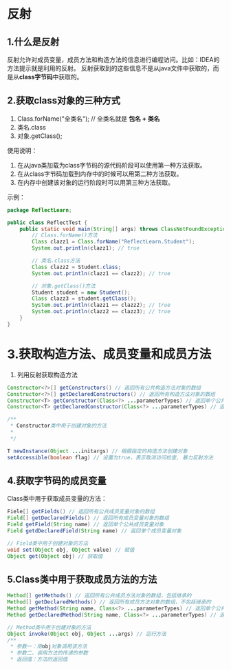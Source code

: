 # 反射

## 1.什么是反射

反射允许对成员变量，成员方法和构造方法的信息进行编程访问。比如：IDEA的方法提示就是利用的反射。
反射获取到的这些信息不是从java文件中获取的，而是从**class字节码**中获取的。

## 2.获取class对象的三种方式

1. Class.forName("全类名"); // 全类名就是 **包名 + 类名**
2. 类名.class
3. 对象.getClass();

使用说明：
1. 在从java类加载为class字节码的源代码阶段可以使用第一种方法获取。
2. 在从class字节码加载到内存中的时候可以用第二种方法获取。
3. 在内存中创建该对象的运行阶段时可以用第三种方法获取。

示例：
``` java
package ReflectLearn;

public class ReflectTest {
    public static void main(String[] args) throws ClassNotFoundException {
        // Class.forName()方法
        Class clazz1 = Class.forName("ReflectLearn.Student");
        System.out.println(clazz1); // true

        // 类名.class方法
        Class clazz2 = Student.class;
        System.out.println(clazz1 == clazz2); // true

        // 对象.getClass()方法
        Student student = new Student();
        Class clazz3 = student.getClass();
        System.out.println(clazz1 == clazz2); // true
        System.out.println(clazz2 == clazz3); // true
    }
}
```
# 3.获取构造方法、成员变量和成员方法

1. 列用反射获取构造方法

``` java
Constructor<?>[] getConstructors() // 返回所有公共构造方法对象的数组
Constructor<?>[] getDeclaredConstructors() // 返回所有构造方法对象的数组
Constructor<T> getConstructor(Class<?> ...parameterTypes) // 返回单个公共构造方法的对象
Constructor<T> getDeclaredConstructor(Class<?> ...parameterTypes) // 返回单个构造方法的对象

/**
 * Constructor类中用于创建对象的方法
 * 
 */

T newInstance(Object ...initargs) // 根据指定的构造方法创建对象
setAccessible(boolean flag) // 设置为true，表示取消访问检查, 暴力反射方法
```

## 4.获取字节码的成员变量

Class类中用于获取成员变量的方法：
``` java
Fiele[] getFields() // 返回所有公共成员变量对象的数组
Field[] getDeclaredFields() // 返回所有成员变量对象的数组
Field getField(String name) // 返回单个公共成员变量对象
Field getdDeclaredField(String name) // 返回单个成员变量对象

// Field类中用于创建对象的方法
void set(Object obj, Object value) // 赋值
Object get(Object obj) // 获取值
```
## 5.Class类中用于获取成员方法的方法
``` java
Method[] getMethods() // 返回所有公共成员方法对象的数组，包括继承的
Method[] getDeclaredMethods() // 返回所有成员方法对象的数组，不包括继承的
Method getMethod(String name, Class<?> ...parameterTypes) // 返回单个公共成员方法对象
Method getDeclaredMethod(String name, Class<?> ...parameterTypes) // 返回单个成员方法对象

// Method类中用于创建对象的方法
Object invoke(Object obj, Object ...args) // 运行方法
/**
 * 参数一：用obj对象调用该方法
 * 参数二、调用方法的传递的参数
 * 返回值：方法的返回值
```
